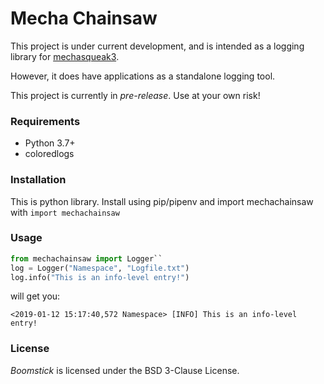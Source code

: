 # Mecha Chainsaw

This project is under current development, and is intended as a logging library for [mechasqueak3](https://github.com/FuelRats/pipsqueak3).

However, it does have applications as a standalone logging tool.

This project is currently in *pre-release*.  Use at your own risk!

### Requirements
* Python 3.7+
* coloredlogs

### Installation
This is python library.  Install using pip/pipenv
and import mechachainsaw with ``import mechachainsaw``


### Usage

```py
from mechachainsaw import Logger``
log = Logger("Namespace", "Logfile.txt")
log.info("This is an info-level entry!")
```


will get you:
```
<2019-01-12 15:17:40,572 Namespace> [INFO] This is an info-level entry!
```


### License

*Boomstick* is licensed under the BSD 3-Clause License.


